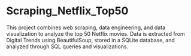 # Scraping_Netflix_Top50
This project combines web scraping, data engineering, and data visualization to analyze the top 50 Netflix movies. Data is extracted from Digital Trends using BeautifulSoup, stored in a SQLite database, and analyzed through SQL queries and visualizations.
